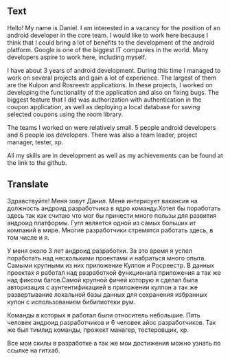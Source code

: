 ## Text

Hello! My name is Daniel. I am interested in a vacancy for the position of an android developer in the core team. I would like to work here because I think that I could bring a lot of benefits to the development of the android platform. Google is one of the biggest IT companies in the world. Many developers aspire to work here, including myself.

I have about 3 years of android development. During this time I managed to work on several projects and gain a lot of experience. The largest of them are the Kulpon and Rosreestr applications. In these projects, I worked on developing the functionality of the application and also on fixing bugs. The biggest feature that I did was authorization with authentication in the coupon application, as well as deploying a local database for saving selected coupons using the room library.

The teams I worked on were relatively small. 5 people android developers and 6 people ios developers. There was also a team leader, project manager, tester, xp.

All my skills are in development as well as my achievements can be found at the link to the github.



## Translate

Здравствуйте! Меня зовут Данил. Меня интерисует вакансия на должность андроид разработчика в ядро команду.Хотел бы поработать здесь так как считаю что мог бы принести много пользы для развития андроид платформы. Гугл является одной из самых больших ит компаний в мире. Многие разработчики стремятся работать здесь, в том числе и я.

У меня около 3 лет андроид разработки. За это время я успел поработать над несколькими проектами и набраться много опыта. Самыми крупными из них приложение Кулпон и Росреестр. В данных проектах я работал над разработкой функционала приложения а так же над фиксом багов.Самой крупной фичей которую я сделал была авторизация с аунтентификацией в приложении кулпон а так же развертывание локальной базы данных для сохранения избранных купон с использованием бибилиотеки рум.

Команды в которых я работал были относитель небольшие. Пять человек андроид разработчиков и 6 человек айос разработчиков. Так же был тимлид команды, прожект манагер, тестеровщик, хр.

Все мои скилы в разработке а так же мои достижения можно узнать по ссылке на гитхаб.

